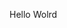Hello Wolrd












































































































































































































































































































































































































































































































































































































































































































































































































































































































































































































































































































































































































































































































































































































































































































































































































































































































































































































































































































































































































































































































































































































































































































































































































































































































